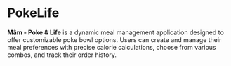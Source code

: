# PokeLife
**Mâm - Poke &amp; Life** is a dynamic meal management application designed to offer customizable poke bowl options. Users can create and manage their meal preferences with precise calorie calculations, choose from various combos, and track their order history.
